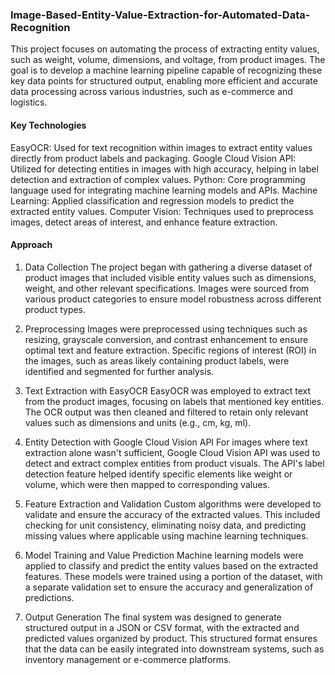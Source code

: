 ### Image-Based-Entity-Value-Extraction-for-Automated-Data-Recognition

This project focuses on automating the process of extracting entity values, such as weight, volume, dimensions, and voltage, from product images. The goal is to develop a machine learning pipeline capable of recognizing these key data points for structured output, enabling more efficient and accurate data processing across various industries, such as e-commerce and logistics.

#### Key Technologies

EasyOCR: Used for text recognition within images to extract entity values directly from product labels and packaging.
Google Cloud Vision API: Utilized for detecting entities in images with high accuracy, helping in label detection and extraction of complex values.
Python: Core programming language used for integrating machine learning models and APIs.
Machine Learning: Applied classification and regression models to predict the extracted entity values.
Computer Vision: Techniques used to preprocess images, detect areas of interest, and enhance feature extraction.

#### Approach

1. Data Collection
The project began with gathering a diverse dataset of product images that included visible entity values such as dimensions, weight, and other relevant specifications. Images were sourced from various product categories to ensure model robustness across different product types.

2. Preprocessing
Images were preprocessed using techniques such as resizing, grayscale conversion, and contrast enhancement to ensure optimal text and feature extraction.
Specific regions of interest (ROI) in the images, such as areas likely containing product labels, were identified and segmented for further analysis.

4. Text Extraction with EasyOCR
EasyOCR was employed to extract text from the product images, focusing on labels that mentioned key entities.
The OCR output was then cleaned and filtered to retain only relevant values such as dimensions and units (e.g., cm, kg, ml).

5. Entity Detection with Google Cloud Vision API
For images where text extraction alone wasn't sufficient, Google Cloud Vision API was used to detect and extract complex entities from product visuals.
The API's label detection feature helped identify specific elements like weight or volume, which were then mapped to corresponding values.

6. Feature Extraction and Validation
Custom algorithms were developed to validate and ensure the accuracy of the extracted values.
This included checking for unit consistency, eliminating noisy data, and predicting missing values where applicable using machine learning techniques.

7. Model Training and Value Prediction
Machine learning models were applied to classify and predict the entity values based on the extracted features.
These models were trained using a portion of the dataset, with a separate validation set to ensure the accuracy and generalization of predictions.

8. Output Generation
The final system was designed to generate structured output in a JSON or CSV format, with the extracted and predicted values organized by product.
This structured format ensures that the data can be easily integrated into downstream systems, such as inventory management or e-commerce platforms.
